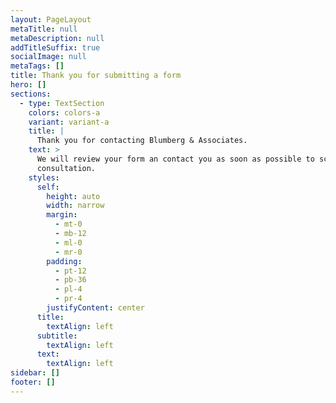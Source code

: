 ```yaml
---
layout: PageLayout
metaTitle: null
metaDescription: null
addTitleSuffix: true
socialImage: null
metaTags: []
title: Thank you for submitting a form
hero: []
sections:
  - type: TextSection
    colors: colors-a
    variant: variant-a
    title: |
      Thank you for contacting Blumberg & Associates.
    text: >
      We will review your form an contact you as soon as possible to schedule a
      consultation.
    styles:
      self:
        height: auto
        width: narrow
        margin:
          - mt-0
          - mb-12
          - ml-0
          - mr-0
        padding:
          - pt-12
          - pb-36
          - pl-4
          - pr-4
        justifyContent: center
      title:
        textAlign: left
      subtitle:
        textAlign: left
      text:
        textAlign: left
sidebar: []
footer: []
---
```

